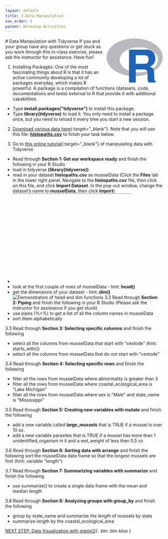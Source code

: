 ```yaml
---
layout: default
title: 3-Data Manipulation
nav_order: 5
parent: Workshop Activities
---
```

<img src="images/tidyverse-01.png" style="float:right;width:180px;" alt="rstudio logo"> 
# Data Manipulation with Tidyverse
If you and your group have any questions or get stuck as you work through this in-class exercise, please ask the instructor for assistance.  Have fun!

1. Installing Packages: One of the most fascinating things about R is that it has an active community developing a lot of packages everyday, which makes R powerful. A package is a compilation of functions (datasets, code, documentations and tests) external to R that provide it with additional capabilities.  
- Type **install.packages("tidyverse")** to install this package.
- Type **library(tidyverse)** to load it. You only need to install a package once, but you need to reload it every time you start a new session.

2. [Download various data here](http://bit.ly/2wfjTx3){:target="_blank"}. Note that you will use this file: [**histopaths.csv**](docs/histopaths.csv) to finish your task below.

3. Go to [this online tutorial](http://bit.ly/2TVOLMO){:target="_blank"} of manipulating data with Tidyverse
- Read through **Section 1: Get our workspace ready** and finish the following in your R Studio
- load in tidyverse **(library(tidyverse))**
- read in your dataset **histopaths.csv** as musselData (Click the **Files** tab in the lower right panel. Navigate to the **histopaths.csv** file, then click on this file, and click **Import Dataset**. In the pop-out window, change the dataset’s name to **musselData**, then click **Import**)
- ![Demonstration of importing datasets](images/tidyverse-02.gif)
- look at the first couple of rows of musselData - hint: **head()**
- get the dimensions of your dataset - hint: **dim()** 
![Demonstration of head and dim functions](images/tidyverse-basics-03.gif)
3.2 Read through **Section 2: Piping** and finish the following in your R Studio (Please ask the instructor for assistance if you get stuck)
- use pipes (%>%) to get a list of all the column names in musselData 
- sort them alphabetically 

3.3  Read through **Section 3: Selecting specific columns** and finish the following 
- select all the columns from musselData that start with "cestode" (hint: starts_with())
- select all the columns from musselData that do *not* start with "cestode"

3.4  Read through **Section 4: Selecting specific rows** and finish the following 
- filter all the rows from musselData where abnormality is greater than 3
- filter all the rows from musselData where coastal_ecological_area is "Lake Michigan"
- filter all the rows from musselData where sex is "Male" and state_name is "Mississippi"

3.5  Read through **Section 5: Creating new variables with mutate** and finish the following 
- add a new variable called **large_mussels** that is TRUE if a mussel is over 10 oz.
- add a new variable parasites that is TRUE if a mussel has more than 1 unidentified_organism in it and a wet_weight of less than 0.5 oz

3.6  Read through **Section 6: Sorting data with arrange** and finish the following 
sort the musselData data frame so that the longest mussels are first (hint: variable "length") 

3.7  Read through **Section 7: Summarizing variables with summarize** and finish the following 
- use summarize() to create a single data frame with the mean and median length

3.8  Read through **Section 8: Analyzing groups with group_by** and finish the following 
- group by state_name and summarize the length of mussels by state
- summarize length by the coastal_ecological_area

[NEXT STEP: Data Visualization with ggplot2](ggplot2-data.html){: .btn .btn-blue }
